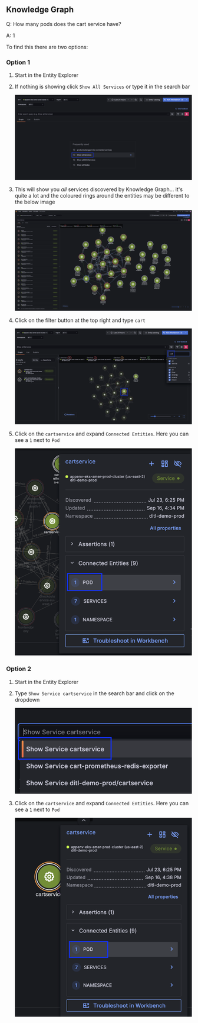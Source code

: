 ## Knowledge Graph
Q: How many pods does the cart service have?

A: 1

To find this there are two options:

### Option 1
1. Start in the Entity Explorer
1. If nothing is showing click `Show All Services` or type it in the search bar

    ![workload](/images/breakout_2/1.3-asserts-1.png)

1. This will show you *all* services discovered by Knowledge Graph... it's quite a lot and the coloured rings around the entities may be different to the below image

    ![allentities](/images/breakout_2/1.3-asserts-2.png)

1. Click on the filter button at the top right and type `cart`

    ![allentities](/images/breakout_2/1.3-asserts-3.png)

1. Click on the `cartservice` and expand `Connected Entities`. Here you can see a `1` next to `Pod`

    ![allentities](/images/breakout_2/1.3-asserts-4.png)

### Option 2
1. Start in the Entity Explorer
1. Type `Show Service cartservice` in the search bar and click on the dropdown

    ![workload](/images/breakout_2/1.3-asserts-5.png)

1. Click on the `cartservice` and expand `Connected Entities`. Here you can see a `1` next to `Pod`

    ![allentities](/images/breakout_2/1.3-asserts-6.png)
